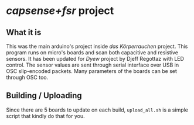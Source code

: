*capsense+fsr* project
======================

What it is
----------

This was the main arduino's project inside *das Körperrauchen* project.
This program runs on micro's boards and scan both capacitive and resistive sensors.
It has been updated for *Dyew* project by Djeff Regottaz with LED control.
The sensor values are sent through serial interface over USB in OSC slip-encoded packets.
Many parameters of the boards can be set through OSC too.

Building / Uploading
--------------------
Since there are 5 boards to update on each build, `upload_all.sh` is a simple script that kindly do that for you.
 

